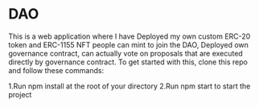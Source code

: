 # DAO
 This is a web application where I have Deployed my own custom ERC-20 token and ERC-1155 NFT people can mint to join the DAO, Deployed own governance contract, can actually vote on proposals that are executed directly by governance contract.
To get started with this, clone this repo and follow these commands:

1.Run npm install at the root of your directory
2.Run npm start to start the project
